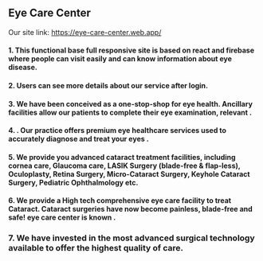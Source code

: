 ## Eye Care Center
Our site link: https://eye-care-center.web.app/ 


#### 1. This functional base full responsive site is based on react and firebase where people can visit easily and can know information about eye disease.
#### 2. Users can see more details about our service after login.


#### 3. We have been conceived as a one-stop-shop for eye health. Ancillary facilities allow our patients to complete their eye examination, relevant .

#### 4. . Our practice offers premium eye healthcare services used to accurately diagnose and treat your eyes .
#### 5. We provide you advanced cataract treatment facilities, including cornea care, Glaucoma care, LASIK Surgery (blade-free & flap-less), Oculoplasty, Retina Surgery, Micro-Cataract Surgery, Keyhole Cataract Surgery, Pediatric Ophthalmology etc.

#### 6. We provide a High tech comprehensive eye care facility to treat Cataract. Cataract surgeries have now become painless, blade-free and safe!  eye care center is known .

### 7. We have invested in the most advanced surgical technology available to offer the highest quality of care.
